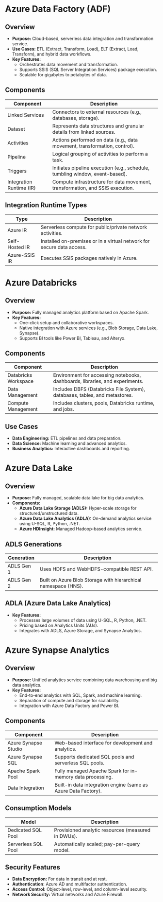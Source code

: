 # Azure Data Factory (ADF)
## Overview
- **Purpose:** Cloud-based, serverless data integration and transformation service.
- **Use Cases:** ETL (Extract, Transform, Load), ELT (Extract, Load, Transform), and hybrid data workflows.
- **Key Features:**
  - Orchestrates data movement and transformation.
  - Supports SSIS (SQL Server Integration Services) package execution.
  - Scalable for gigabytes to petabytes of data.

## Components
| **Component**         | **Description**                                                                 |
|-----------------------|---------------------------------------------------------------------------------|
| Linked Services       | Connectors to external resources (e.g., databases, storage).                   |
| Dataset               | Represents data structures and granular details from linked sources.           |
| Activities            | Actions performed on data (e.g., data movement, transformation, control).      |
| Pipeline              | Logical grouping of activities to perform a task.                              |
| Triggers              | Initiates pipeline execution (e.g., schedule, tumbling window, event-based).   |
| Integration Runtime (IR) | Compute infrastructure for data movement, transformation, and SSIS execution. |

## Integration Runtime Types
| **Type**              | **Description**                                                                 |
|-----------------------|---------------------------------------------------------------------------------|
| Azure IR              | Serverless compute for public/private network activities.                      |
| Self-Hosted IR        | Installed on-premises or in a virtual network for secure data access.          |
| Azure-SSIS IR         | Executes SSIS packages natively in Azure.                                      |

# Azure Databricks
## Overview
- **Purpose:** Fully managed analytics platform based on Apache Spark.
- **Key Features:**
  - One-click setup and collaborative workspaces.
  - Native integration with Azure services (e.g., Blob Storage, Data Lake, Synapse).
  - Supports BI tools like Power BI, Tableau, and Alteryx.

## Components
| **Component**         | **Description**                                                                 |
|-----------------------|---------------------------------------------------------------------------------|
| Databricks Workspace  | Environment for accessing notebooks, dashboards, libraries, and experiments.   |
| Data Management       | Includes DBFS (Databricks File System), databases, tables, and metastores.     |
| Compute Management    | Includes clusters, pools, Databricks runtime, and jobs.                        |

## Use Cases
- **Data Engineering:** ETL pipelines and data preparation.
- **Data Science:** Machine learning and advanced analytics.
- **Business Analytics:** Interactive dashboards and reporting.

# Azure Data Lake
## Overview
- **Purpose:** Fully managed, scalable data lake for big data analytics.
- **Components:**
  - **Azure Data Lake Storage (ADLS):** Hyper-scale storage for structured/unstructured data.
  - **Azure Data Lake Analytics (ADLA):** On-demand analytics service using U-SQL, R, Python, .NET.
  - **Azure HDInsight:** Managed Hadoop-based analytics service.

## ADLS Generations
| **Generation**        | **Description**                                                                 |
|-----------------------|---------------------------------------------------------------------------------|
| ADLS Gen 1            | Uses HDFS and WebHDFS-compatible REST API.                                     |
| ADLS Gen 2            | Built on Azure Blob Storage with hierarchical namespace (HNS).                 |

## ADLA (Azure Data Lake Analytics)
- **Key Features:**
  - Processes large volumes of data using U-SQL, R, Python, .NET.
  - Pricing based on Analytics Units (AUs).
  - Integrates with ADLS, Azure Storage, and Synapse Analytics.

# Azure Synapse Analytics
## Overview
- **Purpose:** Unified analytics service combining data warehousing and big data analytics.
- **Key Features:**
  - End-to-end analytics with SQL, Spark, and machine learning.
  - Separation of compute and storage for scalability.
  - Integration with Azure Data Factory and Power BI.

## Components
| **Component**         | **Description**                                                                 |
|-----------------------|---------------------------------------------------------------------------------|
| Azure Synapse Studio  | Web-based interface for development and analytics.                             |
| Azure Synapse SQL     | Supports dedicated SQL pools and serverless SQL pools.                         |
| Apache Spark Pool     | Fully managed Apache Spark for in-memory data processing.                      |
| Data Integration      | Built-in data integration engine (same as Azure Data Factory).                 |

## Consumption Models
| **Model**             | **Description**                                                                 |
|-----------------------|---------------------------------------------------------------------------------|
| Dedicated SQL Pool    | Provisioned analytic resources (measured in DWUs).                             |
| Serverless SQL Pool   | Automatically scaled; pay-per-query model.                                     |

## Security Features
- **Data Encryption:** For data in transit and at rest.
- **Authentication:** Azure AD and multifactor authentication.
- **Access Control:** Object-level, row-level, and column-level security.
- **Network Security:** Virtual networks and Azure Firewall.
